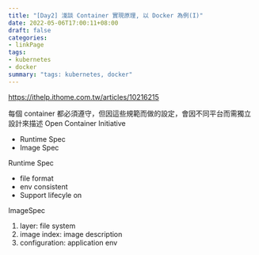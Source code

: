 ```yaml
---
title: "[Day2] 淺談 Container 實現原理, 以 Docker 為例(I)"
date: 2022-05-06T17:00:11+08:00
draft: false
categories:
- linkPage
tags:
- kubernetes
- docker
summary: "tags: kubernetes, docker"
---
```


https://ithelp.ithome.com.tw/articles/10216215

每個 container 都必須遵守，但因這些規範而做的設定，會因不同平台而需獨立設計來描述
Open Container Initiative
- Runtime Spec
- Image Spec

Runtime Spec
- file format
- env consistent
- Support lifecyle on 

ImageSpec
1. layer: file system 
2. image index: image description
3. configuration: application env
